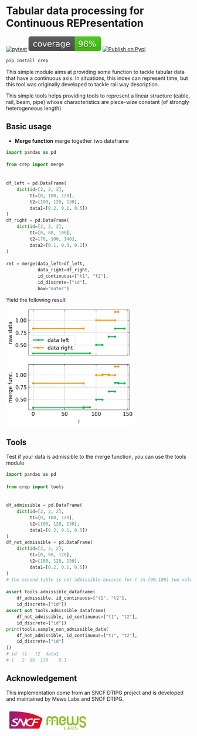 # Tabular data processing for Continuous REPresentation
[![pytest](https://github.com/eurobios-scb/crep/actions/workflows/pytest.yml/badge.svg?event=push)](https://docs.pytest.org)
![code coverage](https://raw.githubusercontent.com/eurobios-mews-labs/crep/coverage-badge/coverage.svg?raw=true)
[![Publish on Pypi](https://github.com/eurobios-mews-labs/crep/actions/workflows/publish.yml/badge.svg)](https://github.com/eurobios-mews-labs/crep/actions/workflows/publish.yml)
```python
pip install crep
``` 

This simple module aims at providing some function to tackle tabular 
data that have a continuous axis. In situations, this index can represent 
time, but this tool was originally developed to tackle rail way description.

This simple tools helps providing tools to represent a linear structure (cable, rail, beam, pipe) 
whose characteristics are piece-wize constant (of strongly heterogeneous length)

## Basic usage

* **Merge function** merge together two dataframe
```python
import pandas as pd

from crep import merge


df_left = pd.DataFrame(
    dict(id=[2, 2, 2],
         t1=[0, 100, 120],
         t2=[100, 120, 130],
         data1=[0.2, 0.1, 0.5])
)
df_right = pd.DataFrame(
    dict(id=[2, 2, 2],
         t1=[0, 80, 100],
         t2=[70, 100, 140],
         data2=[0.1, 0.3, 0.2])
)

ret = merge(data_left=df_left,
            data_right=df_right,
            id_continuous=["t1", "t2"],
            id_discrete=["id"],
            how="outer")
```
Yield the following result


<img src="examples/merge.png" alt="drawing" width="350"/>

## Tools

Test if your data is admissible to the merge function, you can use the tools module

```python
import pandas as pd

from crep import tools


df_admissible = pd.DataFrame(
    dict(id=[2, 2, 2],
         t1=[0, 100, 120],
         t2=[100, 120, 130],
         data1=[0.2, 0.1, 0.5])
)
df_not_admissible = pd.DataFrame(
    dict(id=[2, 2, 2],
         t1=[0, 90, 120],
         t2=[100, 120, 130],
         data1=[0.2, 0.1, 0.5])
)
# the second table is not admissible because for t in [90,100] two values are possible

assert tools.admissible_dataframe(
    df_admissible, id_continuous=["t1", "t2"],
    id_discrete=["id"])
assert not tools.admissible_dataframe(
    df_not_admissible, id_continuous=["t1", "t2"],
    id_discrete=["id"])
print(tools.sample_non_admissible_data(
    df_not_admissible, id_continuous=["t1", "t2"],
    id_discrete=["id"]
))
# id  t1   t2  data1
# 1   2  90  120    0.1
```
 

## Acknowledgement
This implementation come from an SNCF DTIPG project and is
developed and maintained by Mews Labs and SNCF DTIPG.

<img src="./.static/sncf.png" alt="drawing" width="100"/>
<img src="./.static/mews_labs.png" alt="drawing" width="120"/>
